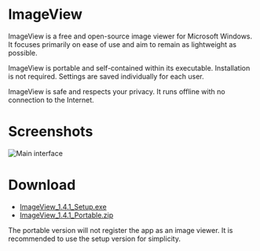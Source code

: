 # ImageView

ImageView is a free and open-source image viewer for Microsoft Windows. It focuses primarily on ease of use and aim to remain as lightweight as possible.

ImageView is portable and self-contained within its executable. Installation is not required. Settings are saved individually for each user.

ImageView is safe and respects your privacy. It runs offline with no connection to the Internet.

# Screenshots

![Main interface](https://github.com/tonyp7/ImageView/raw/master/Screenshots/screenshot1.jpg)

# Download

* [ImageView_1.4.1_Setup.exe](https://github.com/tonyp7/ImageView/releases/download/v1.4.1/ImageView_1.2.2_Setup.exe)
* [ImageView_1.4.1_Portable.zip](https://github.com/tonyp7/ImageView/releases/download/v1.4.1/ImageView_1.2.2_Portable.zip)

The portable version will not register the app as an image viewer. It is recommended to use the setup version for simplicity.
